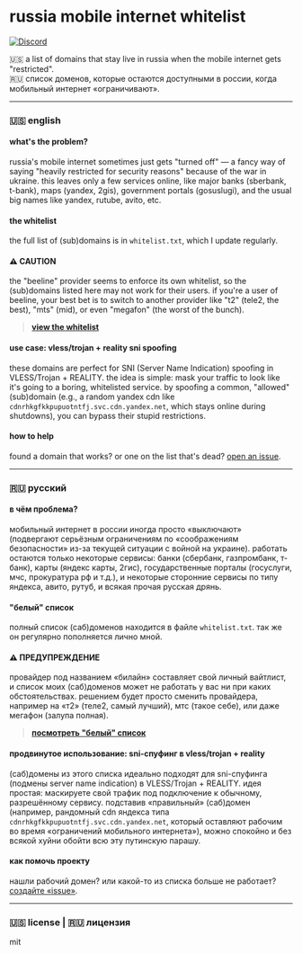 # russia mobile internet whitelist

[![Discord](https://img.shields.io/discord/1282083082849091615?style=flat-square)](https://discord.gg/QPBdMf8dxG)

🇺🇸 a list of domains that stay live in russia when the mobile internet gets "restricted".
<br>
🇷🇺 список доменов, которые остаются доступными в россии, когда мобильный интернет «ограничивают».

---

### **🇺🇸 english**

#### what's the problem?

russia's mobile internet sometimes just gets "turned off" — a fancy way of saying "heavily restricted for security reasons" because of the war in ukraine. this leaves only a few services online, like major banks (sberbank, t-bank), maps (yandex, 2gis), government portals (gosuslugi), and the usual big names like yandex, rutube, avito, etc.

#### the whitelist

the full list of (sub)domains is in `whitelist.txt`, which I update regularly.

#### ⚠️ CAUTION
the "beeline" provider seems to enforce its own whitelist, so the (sub)domains listed here may not work for their users. if you're a user of beeline, your best bet is to switch to another provider like "t2" (tele2, the best), "mts" (mid), or even "megafon" (the worst of the bunch).

> **[view the whitelist](./whitelist.txt)**

#### use case: vless/trojan + reality sni spoofing

these domains are perfect for SNI (Server Name Indication) spoofing in VLESS/Trojan + REALITY. the idea is simple: mask your traffic to look like it's going to a boring, whitelisted service. by spoofing a common, "allowed" (sub)domain (e.g., a random yandex cdn like `cdnrhkgfkkpupuotntfj.svc.cdn.yandex.net`, which stays online during shutdowns), you can bypass their stupid restrictions.

#### how to help

found a domain that works? or one on the list that's dead? [open an issue](https://github.com/hxehex/russia-mobile-internet-whitelist/issues).

---

### **🇷🇺 русский**

#### в чём проблема?

мобильный интернет в россии иногда просто «выключают» (подвергают серьёзным ограничениям по «соображениям безопасности» из-за текущей ситуации с войной на украине). работать остаются только некоторые сервисы: банки (сбербанк, газпромбанк, т-банк), карты (яндекс карты, 2гис), государственные порталы (госуслуги, мчс, прокуратура рф и т.д.), и некоторые сторонние сервисы по типу яндекса, авито, рутуб, и всякая прочая русская дрянь.

#### "белый" список

полный список (саб)доменов находится в файле `whitelist.txt`. так же он регулярно пополняется лично мной.

#### ⚠️ ПРЕДУПРЕЖДЕНИЕ
провайдер под названием «билайн» составляет свой личный вайтлист, и список моих (саб)доменов может не работать у вас ни при каких обстоятельствах. решением будет просто сменить провайдера, например на «т2» (теле2, самый лучший), мтс (такое себе), или даже мегафон (залупа полная).

> **[посмотреть "белый" список](./whitelist.txt)**

#### продвинутое использование: sni-спуфинг в vless/trojan + reality

(саб)домены из этого списка идеально подходят для sni-спуфинга (подмены server name indication) в VLESS/Trojan + REALITY. идея простая: маскируете свой трафик под подключение к обычному, разрешённому сервису. подставив «правильный» (саб)домен (например, рандомный cdn яндекса типа `cdnrhkgfkkpupuotntfj.svc.cdn.yandex.net`, который оставляют рабочим во время «ограничений мобильного интернета»), можно спокойно и без всякой хуйни обойти всю эту путинскую парашу.

#### как помочь проекту

нашли рабочий домен? или какой-то из списка больше не работает? [создайте «issue»](https://github.com/hxehex/russia-mobile-internet-whitelist/issues).

---

### 🇺🇸 license | 🇷🇺 лицензия

mit
